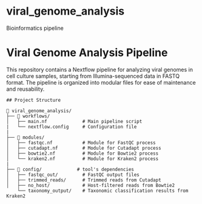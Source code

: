 # viral_genome_analysis
Bioinformatics pipeline

# Viral Genome Analysis Pipeline

This repository contains a Nextflow pipeline for analyzing viral genomes in cell culture samples, starting from Illumina-sequenced data in FASTQ format. The pipeline is organized into modular files for ease of maintenance and reusability.

```
## Project Structure

📂 viral_genome_analysis/
├── 📂 workflows/
│   ├── main.nf             # Main pipeline script
|   └── nextflow.config     # Configuration file
|
├── 📂 modules/
│   ├── fastqc.nf           # Module for FastQC process
│   ├── cutadapt.nf         # Module for Cutadapt process
│   ├── bowtie2.nf          # Module for Bowtie2 process
│   └── kraken2.nf          # Module for Kraken2 process
|
├── 📂 config/             # tool's dependencies
│   ├── fastqc_out/         # FastQC output files
│   ├── trimmed_reads/      # Trimmed reads from Cutadapt
│   ├── no_host/            # Host-filtered reads from Bowtie2
    └── taxonomy_output/    # Taxonomic classification results from Kraken2

```
